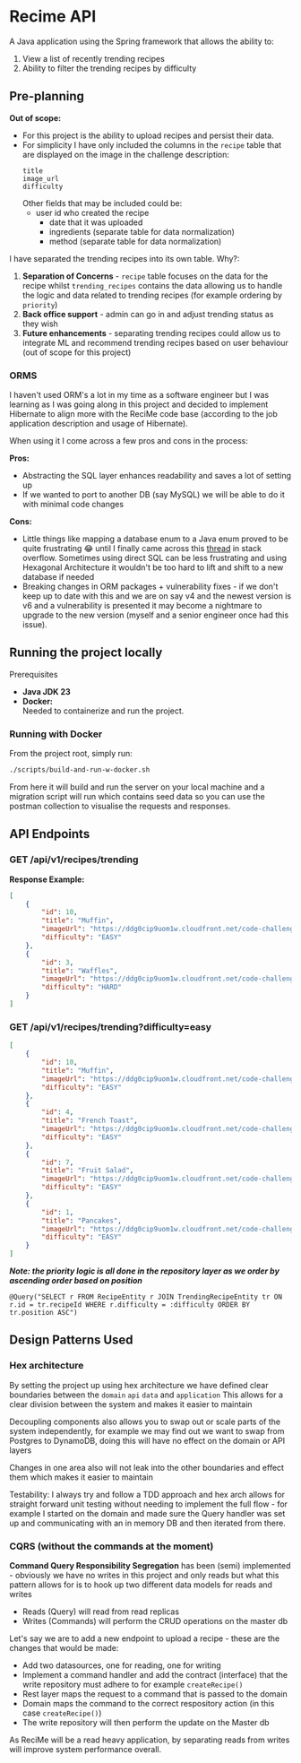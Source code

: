 # Recime API

A Java application using the Spring framework that allows the ability to:
1. View a list of recently trending recipes
2. Ability to filter the trending recipes by difficulty

## Pre-planning
**Out of scope:**
- For this project is the ability to upload recipes and persist their data. 
- For simplicity I have only included the columns in the `recipe` table that are displayed on the image in the challenge description:
    ```
    title
    image_url
    difficulty
    ```
  Other fields that may be included could be:
  - user id who created the recipe
    - date that it was uploaded
    - ingredients (separate table for data normalization)
    - method (separate table for data normalization)

I have separated the trending recipes into its own table. Why?:
1. **Separation of Concerns** - `recipe` table focuses on the data for the recipe whilst `trending_recipes` contains the data allowing us to handle the logic and data related to trending recipes (for example ordering by `priority`) 
2. **Back office support** - admin can go in and adjust trending status as they wish
3. **Future enhancements** - separating trending recipes could allow us to integrate ML and recommend trending recipes based on user behaviour (out of scope for this project)

### ORMS

I haven't used ORM's a lot in my time as a software engineer but I was learning as I was going along in this project and decided to implement Hibernate to align more with the ReciMe code base (according to the job application description and usage of Hibernate).

When using it I come across a few pros and cons in the process:

**Pros:**
- Abstracting the SQL layer enhances readability and saves a lot of setting up
- If we wanted to port to another DB (say MySQL) we will be able to do it with minimal code changes

**Cons:**
- Little things like mapping a database enum to a Java enum proved to be quite frustrating 😂 until I finally came across this [thread](https://stackoverflow.com/questions/27804069/hibernate-mapping-between-postgresql-enum-and-java-enum#:~:text=75-,Hibernate%206,-Hibernate%206%20has) in stack overflow. Sometimes using direct SQL can be less frustrating and using Hexagonal Architecture it wouldn't be too hard to lift and shift to a new database if needed
- Breaking changes in ORM packages + vulnerability fixes - if we don't keep up to date with this and we are on say v4 and the newest version is v6 and a vulnerability is presented it may become a nightmare to upgrade to the new version (myself and a senior engineer once had this issue).


## Running the project locally
Prerequisites
- **Java JDK 23**
- **Docker:**  
  Needed to containerize and run the project.


### Running with Docker

From the project root, simply run:

```bash
./scripts/build-and-run-w-docker.sh
```

From here it will build and run the server on your local machine and a migration script will run which contains seed data so you can use the postman collection to visualise the requests and responses.

## API Endpoints

### GET /api/v1/recipes/trending

**Response Example:**

```json
[
    {
        "id": 10,
        "title": "Muffin",
        "imageUrl": "https://ddg0cip9uom1w.cloudfront.net/code-challenge/burger.jpg",
        "difficulty": "EASY"
    },
    {
        "id": 3,
        "title": "Waffles",
        "imageUrl": "https://ddg0cip9uom1w.cloudfront.net/code-challenge/burger.jpg",
        "difficulty": "HARD"
    }
]
```

### GET /api/v1/recipes/trending?difficulty=easy

```json
[
    {
        "id": 10,
        "title": "Muffin",
        "imageUrl": "https://ddg0cip9uom1w.cloudfront.net/code-challenge/burger.jpg",
        "difficulty": "EASY"
    },
    {
        "id": 4,
        "title": "French Toast",
        "imageUrl": "https://ddg0cip9uom1w.cloudfront.net/code-challenge/burger.jpg",
        "difficulty": "EASY"
    },
    {
        "id": 7,
        "title": "Fruit Salad",
        "imageUrl": "https://ddg0cip9uom1w.cloudfront.net/code-challenge/burger.jpg",
        "difficulty": "EASY"
    },
    {
        "id": 1,
        "title": "Pancakes",
        "imageUrl": "https://ddg0cip9uom1w.cloudfront.net/code-challenge/burger.jpg",
        "difficulty": "EASY"
    }
]
```

**_Note: the priority logic is all done in the repository layer as we order by ascending order based on position_**

```
@Query("SELECT r FROM RecipeEntity r JOIN TrendingRecipeEntity tr ON r.id = tr.recipeId WHERE r.difficulty = :difficulty ORDER BY tr.position ASC")
```

## Design Patterns Used

### Hex architecture
By setting the project up using hex architecture we have defined clear boundaries between the `domain` `api` `data` and `application`
This allows for a clear division between the system and makes it easier to maintain

Decoupling components also allows you to swap out or scale parts of the system independently, for example we may find out we want to swap from Postgres to DynamoDB, doing this will have no effect on the domain or API layers

Changes in one area also will not leak into the other boundaries and effect them which makes it easier to maintain

Testability: I always try and follow a TDD approach and hex arch allows for straight forward unit testing without needing to implement the full flow - for example I started on the domain and made sure the Query handler was set up and communicating with an in memory DB and then iterated from there.

### CQRS (without the commands at the moment)
**Command Query Responsibility Segregation** has been (semi) implemented - obviously we have no writes in this project and only reads but what this pattern allows for is to hook up two different data models for reads and writes
- Reads (Query) will read from read replicas
- Writes (Commands) will perform the CRUD operations on the master db

Let's say we are to add a new endpoint to upload a recipe - these are the changes that would be made:
- Add two datasources, one for reading, one for writing
- Implement a command handler and add the contract (interface) that the write repository must adhere to for example `createRecipe()`
- Rest layer maps the request to a command that is passed to the domain
- Domain maps the command to the correct respository action (in this case `createRecipe()`)
- The write repository will then perform the update on the Master db

As ReciMe will be a read heavy application, by separating reads from writes will improve system performance overall.
